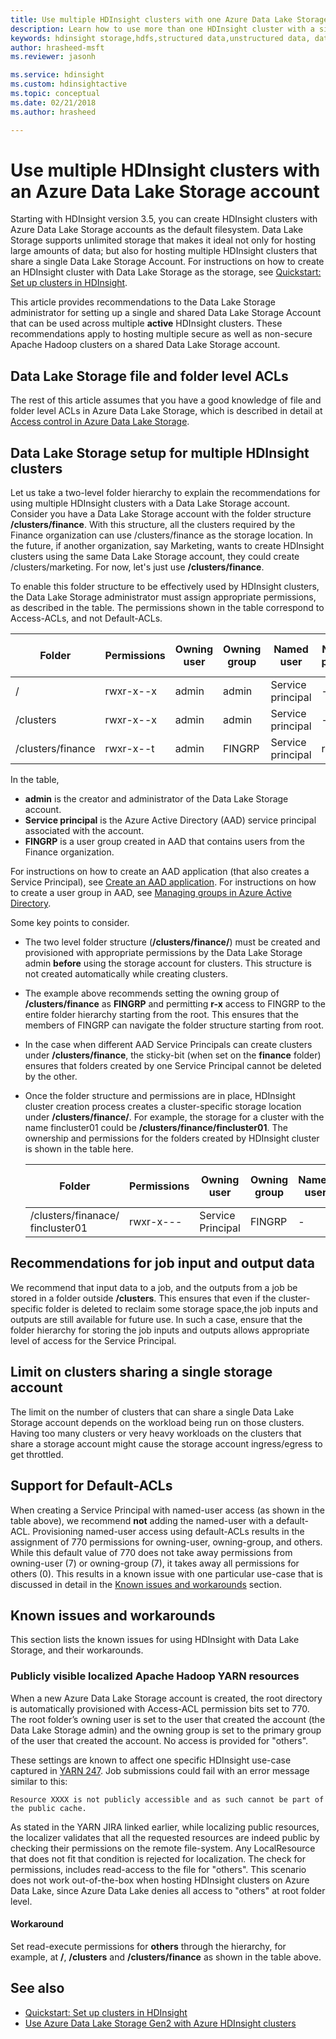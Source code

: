 ```yaml
---
title: Use multiple HDInsight clusters with one Azure Data Lake Storage account
description: Learn how to use more than one HDInsight cluster with a single Data Lake Storage account
keywords: hdinsight storage,hdfs,structured data,unstructured data, data lake store
author: hrasheed-msft
ms.reviewer: jasonh

ms.service: hdinsight
ms.custom: hdinsightactive
ms.topic: conceptual
ms.date: 02/21/2018
ms.author: hrasheed

---
```

# Use multiple HDInsight clusters with an Azure Data Lake Storage account

Starting with HDInsight version 3.5, you can create HDInsight clusters with  Azure Data Lake Storage accounts as the default filesystem.
Data Lake Storage supports unlimited storage that makes it ideal not only for hosting large amounts of data; but also for hosting multiple HDInsight clusters that share a single Data Lake Storage Account. For instructions on how to create an HDInsight cluster with Data Lake Storage as the storage, see [Quickstart: Set up clusters in HDInsight](../storage/data-lake-storage/quickstart-create-connect-hdi-cluster.md).

This article provides recommendations to the Data Lake Storage administrator for setting up a single and shared Data Lake Storage Account that can be used across multiple **active** HDInsight clusters. These recommendations apply to hosting multiple secure as well as non-secure Apache Hadoop clusters on a shared Data Lake Storage account.


## Data Lake Storage file and folder level ACLs

The rest of this article assumes that you have a good knowledge of file and folder level ACLs in Azure Data Lake Storage, which is described in detail at [Access control in Azure Data Lake Storage](../data-lake-store/data-lake-store-access-control.md).

## Data Lake Storage setup for multiple HDInsight clusters
Let us take a two-level folder hierarchy to explain the recommendations for using multiple HDInsight clusters with a Data Lake Storage account. Consider you have a Data Lake Storage account with the folder structure **/clusters/finance**. With this structure, all the clusters required by the Finance organization can use /clusters/finance as the storage location. In the future, if another organization, say Marketing, wants to create HDInsight clusters using the same Data Lake Storage account, they could create /clusters/marketing. For now, let's just use **/clusters/finance**.

To enable this folder structure to be effectively used by HDInsight clusters, the Data Lake Storage administrator must assign appropriate permissions, as described in the table. The permissions shown in the table correspond to Access-ACLs, and not Default-ACLs. 


|Folder  |Permissions  |Owning user  |Owning group  | Named user | Named user permissions | Named group | Named group permissions |
|---------|---------|---------|---------|---------|---------|---------|---------|
|/ | rwxr-x--x  |admin |admin  |Service principal |--x  |FINGRP   |r-x         |
|/clusters | rwxr-x--x |admin |admin |Service principal |--x  |FINGRP |r-x         |
|/clusters/finance | rwxr-x--t |admin |FINGRP  |Service principal |rwx  |-  |-     |

In the table,

- **admin** is the creator and administrator of the Data Lake Storage account.
- **Service principal** is the Azure Active Directory (AAD) service principal associated with the account.
- **FINGRP** is a user group created in AAD that contains users from the Finance organization.

For instructions on how to create an AAD application (that also creates a Service Principal), see [Create an AAD application](../active-directory/develop/howto-create-service-principal-portal.md#create-an-azure-active-directory-application). For instructions on how to create a user group in AAD, see [Managing groups in Azure Active Directory](../active-directory/fundamentals/active-directory-groups-create-azure-portal.md).

Some key points to consider.

- The two level folder structure (**/clusters/finance/**) must be created and provisioned with appropriate permissions by the Data Lake Storage admin **before** using the storage account for clusters. This structure is not created automatically while creating clusters.
- The example above recommends setting the owning group of **/clusters/finance** as **FINGRP** and permitting **r-x** access to FINGRP to the entire folder hierarchy starting from the root. This ensures that the members of FINGRP can navigate the folder structure starting from root.
- In the case when different AAD Service Principals can create clusters under **/clusters/finance**, the sticky-bit (when set on the **finance** folder) ensures that folders created by one Service Principal cannot be deleted by the other.
- Once the folder structure and permissions are in place, HDInsight cluster creation process creates a cluster-specific storage location under **/clusters/finance/**. For example, the storage for a cluster with the name fincluster01 could be **/clusters/finance/fincluster01**. The ownership and permissions for the folders created by HDInsight cluster is shown in the table here.

    |Folder  |Permissions  |Owning user  |Owning group  | Named user | Named user permissions | Named group | Named group permissions |
    |---------|---------|---------|---------|---------|---------|---------|---------|
    |/clusters/finanace/ fincluster01 | rwxr-x---  |Service Principal |FINGRP  |- |-  |-   |-  | 
   


## Recommendations for job input and output data

We recommend that input data to a job, and the outputs from a job be stored in a folder outside **/clusters**. This ensures that even if the cluster-specific folder is deleted to reclaim some storage space,the job inputs and outputs are still available for future use. In such a case, ensure that the folder hierarchy for storing the job inputs and outputs allows appropriate level of access for the Service Principal.

## Limit on clusters sharing a single storage account

The limit on the number of clusters that can share a single Data Lake Storage account depends on the workload being run on those clusters. Having too many clusters or very heavy workloads on the clusters that share a storage account might cause the storage account ingress/egress to get throttled.

## Support for Default-ACLs

When creating a Service Principal with named-user access (as shown in the table above), we recommend **not** adding the named-user with a default-ACL. Provisioning named-user access using default-ACLs results in the assignment of 770 permissions for owning-user, owning-group, and others. While this default value of 770 does not take away permissions from owning-user (7) or owning-group (7), it takes away all permissions for others (0). This results in a known issue with one particular use-case that is discussed in detail in the [Known issues and workarounds](#known-issues-and-workarounds) section.

## Known issues and workarounds

This section lists the known issues for using HDInsight with Data Lake Storage, and their workarounds.

### Publicly visible localized Apache Hadoop YARN resources

When a new Azure Data Lake Storage account is created, the root directory is automatically provisioned with Access-ACL permission bits set to 770. The root folder’s owning user is set to the user that created the account (the Data Lake Storage admin) and the owning group is set to the primary group of the user that created the account. No access is provided for "others".

These settings are known to affect one specific HDInsight use-case captured in [YARN 247](https://hwxmonarch.atlassian.net/browse/YARN-247). Job submissions could fail with an error message similar to this:

    Resource XXXX is not publicly accessible and as such cannot be part of the public cache.

As stated in the YARN JIRA linked earlier, while localizing public resources, the localizer validates that all the requested resources are indeed public by checking their permissions on the remote file-system. Any LocalResource that does not fit that condition is rejected for localization. The check for permissions, includes read-access to the file for "others". This scenario does not work out-of-the-box when hosting HDInsight clusters on Azure Data Lake, since Azure Data Lake denies all access to "others" at root folder level.

#### Workaround
Set read-execute permissions for **others** through the hierarchy, for example,  at **/**, **/clusters** and **/clusters/finance** as shown in the table above.

## See also

* [Quickstart: Set up clusters in HDInsight](../storage/data-lake-storage/quickstart-create-connect-hdi-cluster.md)
* [Use Azure Data Lake Storage Gen2 with Azure HDInsight clusters](hdinsight-hadoop-use-data-lake-storage-gen2.md)
